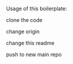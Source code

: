 
Usage of this boilerplate:

clone the code

change origin

change this readme

push to new main repo
